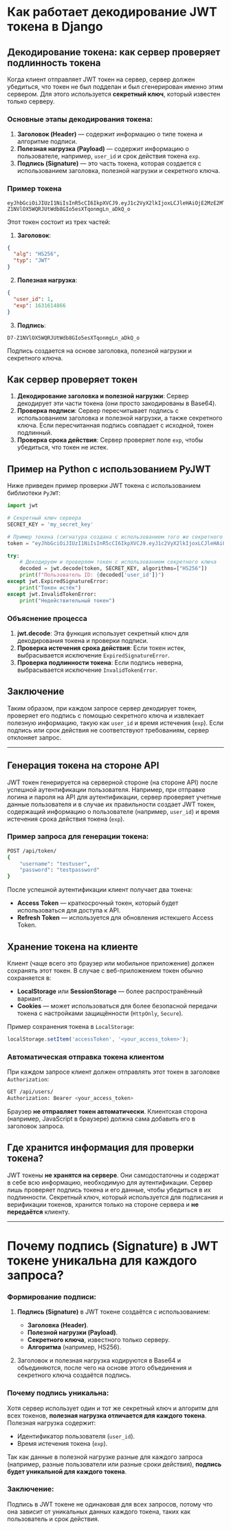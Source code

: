 # Как работает декодирование JWT токена в Django

## Декодирование токена: как сервер проверяет подлинность токена

Когда клиент отправляет JWT токен на сервер, сервер должен убедиться, что токен не был подделан и был сгенерирован именно этим сервером. Для этого используется **секретный ключ**, который известен только серверу.

### Основные этапы декодирования токена:

1. **Заголовок (Header)** — содержит информацию о типе токена и алгоритме подписи.
2. **Полезная нагрузка (Payload)** — содержит информацию о пользователе, например, `user_id` и срок действия токена `exp`.
3. **Подпись (Signature)** — это часть токена, которая создается с использованием заголовка, полезной нагрузки и секретного ключа.

### Пример токена
```plaintext
eyJhbGciOiJIUzI1NiIsInR5cCI6IkpXVCJ9.eyJ1c2VyX2lkIjoxLCJleHAiOjE2MzE2MTQ4NjZ9.D7-Z1NVlOX5WQRJUtWdb8GIo5esXTqonmgLn_aDkQ_o
```
Этот токен состоит из трех частей:
1. **Заголовок**:
```json
{
  "alg": "HS256",
  "typ": "JWT"
}
```
2. **Полезная нагрузка**:
```json
{
  "user_id": 1,
  "exp": 1631614866
}
```
3. **Подпись**:
```
D7-Z1NVlOX5WQRJUtWdb8GIo5esXTqonmgLn_aDkQ_o
```
Подпись создается на основе заголовка, полезной нагрузки и секретного ключа.

## Как сервер проверяет токен

1. **Декодирование заголовка и полезной нагрузки**: Сервер декодирует эти части токена (они просто закодированы в Base64).
2. **Проверка подписи**: Сервер пересчитывает подпись с использованием заголовка и полезной нагрузки, а также секретного ключа. Если пересчитанная подпись совпадает с исходной, токен подлинный.
3. **Проверка срока действия**: Сервер проверяет поле `exp`, чтобы убедиться, что токен не истек.

## Пример на Python с использованием PyJWT

Ниже приведен пример проверки JWT токена с использованием библиотеки `PyJWT`:

```python
import jwt

# Секретный ключ сервера
SECRET_KEY = 'my_secret_key'

# Пример токена (сигнатура создана с использованием того же секретного ключа)
token = "eyJhbGciOiJIUzI1NiIsInR5cCI6IkpXVCJ9.eyJ1c2VyX2lkIjoxLCJleHAiOjE2MzE2MTQ4NjZ9.D7-Z1NVlOX5WQRJUtWdb8GIo5esXTqonmgLn_aDkQ_o"

try:
    # Декодируем и проверяем токен с использованием секретного ключа
    decoded = jwt.decode(token, SECRET_KEY, algorithms=["HS256"])
    print(f"Пользователь ID: {decoded['user_id']}")
except jwt.ExpiredSignatureError:
    print("Токен истёк")
except jwt.InvalidTokenError:
    print("Недействительный токен")
```

### Объяснение процесса

1. **jwt.decode**: Эта функция использует секретный ключ для декодирования токена и проверки подписи.
2. **Проверка истечения срока действия**: Если токен истек, выбрасывается исключение `ExpiredSignatureError`.
3. **Проверка подлинности токена**: Если подпись неверна, выбрасывается исключение `InvalidTokenError`.

## Заключение

Таким образом, при каждом запросе сервер декодирует токен, проверяет его подпись с помощью секретного ключа и извлекает полезную информацию, такую как `user_id` и время истечения (`exp`). Если подпись или срок действия не соответствуют требованиям, сервер отклоняет запрос.


---


## Генерация токена на стороне API

JWT токен генерируется на серверной стороне (на стороне API) после успешной аутентификации пользователя. Например, при отправке логина и пароля на API для аутентификации, сервер проверяет учетные данные пользователя и в случае их правильности создает JWT токен, содержащий информацию о пользователе (например, `user_id`) и время истечения срока действия токена (`exp`).

### Пример запроса для генерации токена:
```bash
POST /api/token/
{
    "username": "testuser",
    "password": "testpassword"
}
```
После успешной аутентификации клиент получает два токена:
- **Access Token** — краткосрочный токен, который будет использоваться для доступа к API.
- **Refresh Token** — используется для обновления истекшего Access Token.

## Хранение токена на клиенте

Клиент (чаще всего это браузер или мобильное приложение) должен сохранять этот токен. В случае с веб-приложением токен обычно сохраняется в:
- **LocalStorage** или **SessionStorage** — более распространённый вариант.
- **Cookies** — может использоваться для более безопасной передачи токена с настройками защищённости (`HttpOnly`, `Secure`).

Пример сохранения токена в `LocalStorage`:
```javascript
localStorage.setItem('accessToken', '<your_access_token>');
```

### Автоматическая отправка токена клиентом

При каждом запросе клиент должен отправлять этот токен в заголовке `Authorization`:
```bash
GET /api/users/
Authorization: Bearer <your_access_token>
```
Браузер **не отправляет токен автоматически**. Клиентская сторона (например, JavaScript в браузере) должна сама добавить его в заголовок запроса.

## Где хранится информация для проверки токена?

JWT токены **не хранятся на сервере**. Они самодостаточны и содержат в себе всю информацию, необходимую для аутентификации. Сервер лишь проверяет подпись токена и его данные, чтобы убедиться в их подлинности. Секретный ключ, который используется для подписания и верификации токенов, хранится только на стороне сервера и **не передаётся** клиенту.


---

# Почему подпись (Signature) в JWT токене уникальна для каждого запроса?

### Формирование подписи:

1. **Подпись (Signature)** в JWT токене создаётся с использованием:
   - **Заголовка (Header)**.
   - **Полезной нагрузки (Payload)**.
   - **Секретного ключа**, известного только серверу.
   - **Алгоритма** (например, HS256).

2. Заголовок и полезная нагрузка кодируются в Base64 и объединяются, после чего на основе этого объединения и секретного ключа создаётся подпись.

### Почему подпись уникальна:

Хотя сервер использует один и тот же секретный ключ и алгоритм для всех токенов, **полезная нагрузка отличается для каждого токена**. Полезная нагрузка содержит:
- Идентификатор пользователя (`user_id`).
- Время истечения токена (`exp`).

Так как данные в полезной нагрузке разные для каждого запроса (например, разные пользователи или разные сроки действия), **подпись будет уникальной для каждого токена**.

### Заключение:

Подпись в JWT токене не одинаковая для всех запросов, потому что она зависит от уникальных данных каждого токена, таких как пользователь и срок действия.

